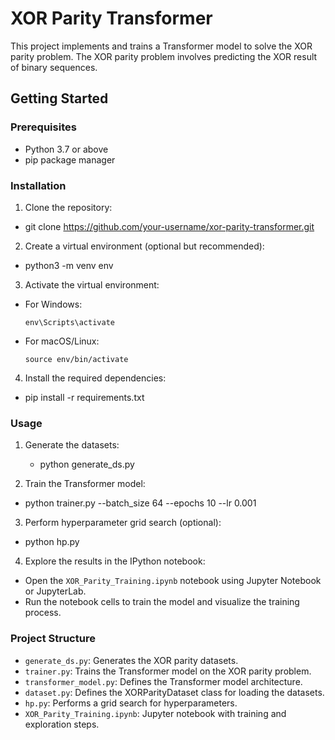 # XOR Parity Transformer

This project implements and trains a Transformer model to solve the XOR parity problem. The XOR parity problem involves predicting the XOR result of binary sequences.

## Getting Started

### Prerequisites

- Python 3.7 or above
- pip package manager

### Installation

1. Clone the repository:

- git clone https://github.com/your-username/xor-parity-transformer.git


2. Create a virtual environment (optional but recommended):

- python3 -m venv env


3. Activate the virtual environment:
- For Windows:
  ```
  env\Scripts\activate
  ```
- For macOS/Linux:
  ```
  source env/bin/activate
  ```

4. Install the required dependencies:

- pip install -r requirements.txt


### Usage

1. Generate the datasets:

   - python generate_ds.py


2. Train the Transformer model:

- python trainer.py --batch_size 64 --epochs 10 --lr 0.001


3. Perform hyperparameter grid search (optional):

- python hp.py



4. Explore the results in the IPython notebook:
- Open the `XOR_Parity_Training.ipynb` notebook using Jupyter Notebook or JupyterLab.
- Run the notebook cells to train the model and visualize the training process.

### Project Structure

- `generate_ds.py`: Generates the XOR parity datasets.
- `trainer.py`: Trains the Transformer model on the XOR parity problem.
- `transformer_model.py`: Defines the Transformer model architecture.
- `dataset.py`: Defines the XORParityDataset class for loading the datasets.
- `hp.py`: Performs a grid search for hyperparameters.
- `XOR_Parity_Training.ipynb`: Jupyter notebook with training and exploration steps.

